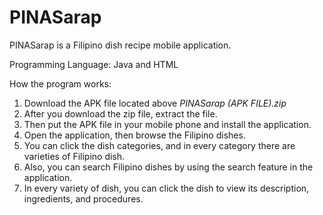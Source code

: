 # PINASarap
PINASarap is a Filipino dish recipe mobile application.

Programming Language: Java and HTML

How the program works:

1. Download the APK file located above *PINASarap (APK FILE).zip*
2. After you download the zip file, extract the file.
3. Then put the APK file in your mobile phone and install the application.
4. Open the application, then browse the Filipino dishes.
5. You can click the dish categories, and in every category there are varieties of Filipino dish.
6. Also, you can search Filipino dishes by using the search feature in the application.
7. In every variety of dish, you can click the dish to view its description, ingredients, and procedures.
